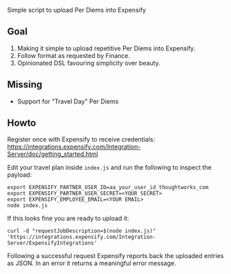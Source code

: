 Simple script to upload Per Diems into Expensify

## Goal

1) Making it simple to upload repetitive Per Diems into Expensify.
2) Follow format as requested by Finance.
3) Opinionated DSL favouring simplicity over beauty.

## Missing

- Support for "Travel Day" Per Diems

## Howto

Register once with Expensify to receive credentials: https://integrations.expensify.com/Integration-Server/doc/getting_started.html

Edit your travel plan inside `index.js` and run the following to inspect the payload:

    export EXPENSIFY_PARTNER_USER_ID=aa_your_user_id_thoughtworks_com
    export EXPENSIFY_PARTNER_USER_SECRET=<YOUR SECRET>
    export EXPENSIFY_EMPLOYEE_EMAIL=<YOUR EMAIL>
    node index.js

If this looks fine you are ready to upload it:

    curl -d "requestJobDescription=$(node index.js)" 'https://integrations.expensify.com/Integration-Server/ExpensifyIntegrations'

Following a successful request Expensify reports back the uploaded entries as JSON. In an error it returns a meaningful error message.
